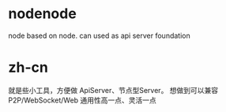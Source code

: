 # nodenode
node based on node.  can used as api server foundation

# zh-cn

就是些小工具，方便做 ApiServer、节点型Server。
想做到可以兼容P2P/WebSocket/Web
通用性高一点、灵活一点
